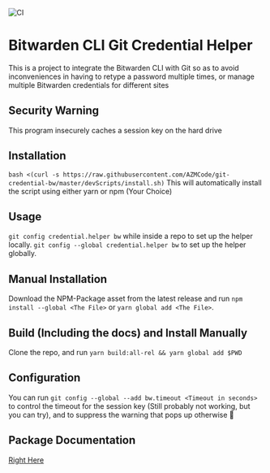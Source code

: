 ![CI](https://github.com/AZMCode/NodeJS-TS-Package-Code-Template/workflows/CI/badge.svg?branch=master)

# Bitwarden CLI Git Credential Helper
This is a project to integrate the Bitwarden CLI with Git so as to avoid inconveniences in having to retype a password multiple times, or manage multiple Bitwarden credentials for different sites

## Security Warning
This program insecurely caches a session key on the hard drive

## Installation
`bash <(curl -s https://raw.githubusercontent.com/AZMCode/git-credential-bw/master/devScripts/install.sh)`
This will automatically install the script using either yarn or npm (Your Choice)

## Usage
`git config credential.helper bw` while inside a repo to set up the helper locally.
`git config --global credential.helper bw` to set up the helper globally.

## Manual Installation
Download the NPM-Package asset from the latest release and run `npm install --global <The File>` or `yarn global add <The File>`.

## Build (Including the docs) and Install Manually
Clone the repo, and run `yarn build:all-rel && yarn global add $PWD`

## Configuration
You can run `git config --global --add bw.timeout <Timeout in seconds>` to control the timeout for the session key (Still probably not working, but you can try), and to suppress the warning that pops up otherwise 😬

## Package Documentation
[Right Here](https://azmcode.github.io/git-credential-bw/)
